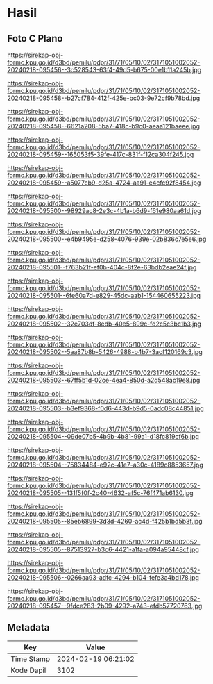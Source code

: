 # Hasil

## Foto C Plano

https://sirekap-obj-formc.kpu.go.id/d3bd/pemilu/pdpr/31/71/05/10/02/3171051002052-20240218-095456--3c528543-63f4-49d5-b675-00e1b11a245b.jpg

https://sirekap-obj-formc.kpu.go.id/d3bd/pemilu/pdpr/31/71/05/10/02/3171051002052-20240218-095458--b27cf784-412f-425e-bc03-9e72cf9b78bd.jpg

https://sirekap-obj-formc.kpu.go.id/d3bd/pemilu/pdpr/31/71/05/10/02/3171051002052-20240218-095458--6621a208-5ba7-418c-b9c0-aeaa121baeee.jpg

https://sirekap-obj-formc.kpu.go.id/d3bd/pemilu/pdpr/31/71/05/10/02/3171051002052-20240218-095459--165053f5-39fe-417c-831f-f12ca304f245.jpg

https://sirekap-obj-formc.kpu.go.id/d3bd/pemilu/pdpr/31/71/05/10/02/3171051002052-20240218-095459--a5077cb9-d25a-4724-aa91-e4cfc92f8454.jpg

https://sirekap-obj-formc.kpu.go.id/d3bd/pemilu/pdpr/31/71/05/10/02/3171051002052-20240218-095500--98929ac8-2e3c-4b1a-b6d9-f61e980aa61d.jpg

https://sirekap-obj-formc.kpu.go.id/d3bd/pemilu/pdpr/31/71/05/10/02/3171051002052-20240218-095500--e4b9495e-d258-4076-939e-02b836c7e5e6.jpg

https://sirekap-obj-formc.kpu.go.id/d3bd/pemilu/pdpr/31/71/05/10/02/3171051002052-20240218-095501--f763b21f-ef0b-404c-8f2e-63bdb2eae24f.jpg

https://sirekap-obj-formc.kpu.go.id/d3bd/pemilu/pdpr/31/71/05/10/02/3171051002052-20240218-095501--6fe60a7d-e829-45dc-aab1-154460655223.jpg

https://sirekap-obj-formc.kpu.go.id/d3bd/pemilu/pdpr/31/71/05/10/02/3171051002052-20240218-095502--32e703df-8edb-40e5-899c-fd2c5c3bc1b3.jpg

https://sirekap-obj-formc.kpu.go.id/d3bd/pemilu/pdpr/31/71/05/10/02/3171051002052-20240218-095502--5aa87b8b-5426-4988-b4b7-3acf120169c3.jpg

https://sirekap-obj-formc.kpu.go.id/d3bd/pemilu/pdpr/31/71/05/10/02/3171051002052-20240218-095503--67ff5b1d-02ce-4ea4-850d-a2d548ac19e8.jpg

https://sirekap-obj-formc.kpu.go.id/d3bd/pemilu/pdpr/31/71/05/10/02/3171051002052-20240218-095503--b3ef9368-f0d6-443d-b9d5-0adc08c44851.jpg

https://sirekap-obj-formc.kpu.go.id/d3bd/pemilu/pdpr/31/71/05/10/02/3171051002052-20240218-095504--09de07b5-4b9b-4b81-99a1-d18fc819cf6b.jpg

https://sirekap-obj-formc.kpu.go.id/d3bd/pemilu/pdpr/31/71/05/10/02/3171051002052-20240218-095504--75834484-e92c-41e7-a30c-4189c8853657.jpg

https://sirekap-obj-formc.kpu.go.id/d3bd/pemilu/pdpr/31/71/05/10/02/3171051002052-20240218-095505--131f5f0f-2c40-4632-af5c-76f471ab6130.jpg

https://sirekap-obj-formc.kpu.go.id/d3bd/pemilu/pdpr/31/71/05/10/02/3171051002052-20240218-095505--85eb6899-3d3d-4260-ac4d-f425b1bd5b3f.jpg

https://sirekap-obj-formc.kpu.go.id/d3bd/pemilu/pdpr/31/71/05/10/02/3171051002052-20240218-095505--87513927-b3c6-4421-a1fa-a094a95448cf.jpg

https://sirekap-obj-formc.kpu.go.id/d3bd/pemilu/pdpr/31/71/05/10/02/3171051002052-20240218-095506--0266aa93-adfc-4294-b104-fefe3a4bd178.jpg

https://sirekap-obj-formc.kpu.go.id/d3bd/pemilu/pdpr/31/71/05/10/02/3171051002052-20240218-095457--9fdce283-2b09-4292-a743-efdb57720763.jpg


## Metadata

| Key        | Value               |
| ---------- | ------------------- |
| Time Stamp | 2024-02-19 06:21:02 |
| Kode Dapil | 3102                |



